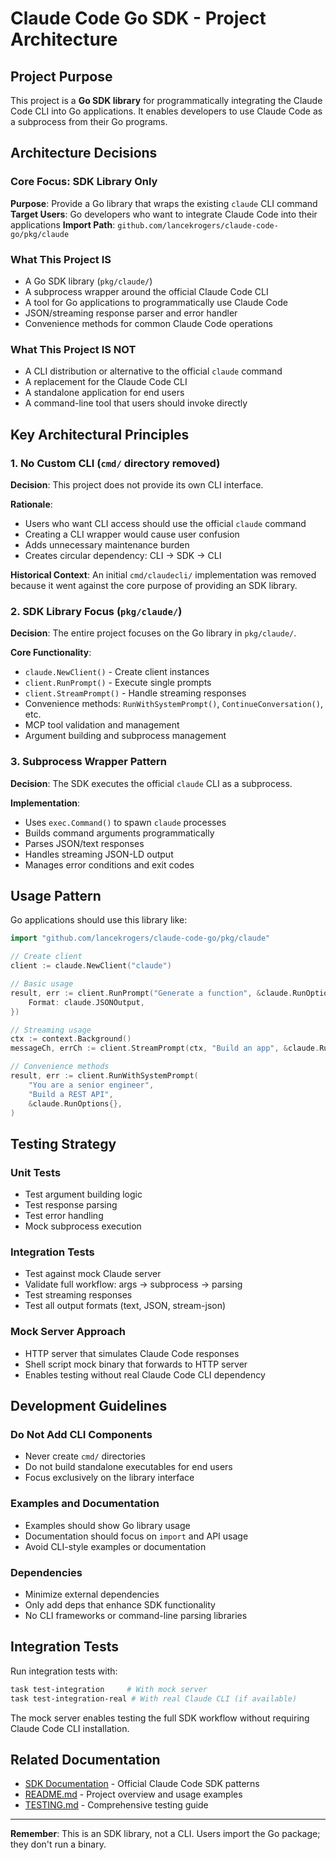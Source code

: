 # Claude Code Go SDK - Project Architecture

## Project Purpose

This project is a **Go SDK library** for programmatically integrating the Claude Code CLI into Go applications. It enables developers to use Claude Code as a subprocess from their Go programs.

## Architecture Decisions

### Core Focus: SDK Library Only

**Purpose**: Provide a Go library that wraps the existing `claude` CLI command
**Target Users**: Go developers who want to integrate Claude Code into their applications
**Import Path**: `github.com/lancekrogers/claude-code-go/pkg/claude`

### What This Project IS

- A Go SDK library (`pkg/claude/`)
- A subprocess wrapper around the official Claude Code CLI
- A tool for Go applications to programmatically use Claude Code
- JSON/streaming response parser and error handler
- Convenience methods for common Claude Code operations

### What This Project IS NOT

- A CLI distribution or alternative to the official `claude` command
- A replacement for the Claude Code CLI
- A standalone application for end users
- A command-line tool that users should invoke directly

## Key Architectural Principles

### 1. No Custom CLI (`cmd/` directory removed)

**Decision**: This project does not provide its own CLI interface.

**Rationale**:

- Users who want CLI access should use the official `claude` command
- Creating a CLI wrapper would cause user confusion
- Adds unnecessary maintenance burden
- Creates circular dependency: CLI → SDK → CLI

**Historical Context**: An initial `cmd/claudecli/` implementation was removed because it went against the core purpose of providing an SDK library.

### 2. SDK Library Focus (`pkg/claude/`)

**Decision**: The entire project focuses on the Go library in `pkg/claude/`.

**Core Functionality**:

- `claude.NewClient()` - Create client instances
- `client.RunPrompt()` - Execute single prompts
- `client.StreamPrompt()` - Handle streaming responses
- Convenience methods: `RunWithSystemPrompt()`, `ContinueConversation()`, etc.
- MCP tool validation and management
- Argument building and subprocess management

### 3. Subprocess Wrapper Pattern

**Decision**: The SDK executes the official `claude` CLI as a subprocess.

**Implementation**:

- Uses `exec.Command()` to spawn `claude` processes
- Builds command arguments programmatically
- Parses JSON/text responses
- Handles streaming JSON-LD output
- Manages error conditions and exit codes

## Usage Pattern

Go applications should use this library like:

```go
import "github.com/lancekrogers/claude-code-go/pkg/claude"

// Create client
client := claude.NewClient("claude")

// Basic usage
result, err := client.RunPrompt("Generate a function", &claude.RunOptions{
    Format: claude.JSONOutput,
})

// Streaming usage
ctx := context.Background()
messageCh, errCh := client.StreamPrompt(ctx, "Build an app", &claude.RunOptions{})

// Convenience methods
result, err := client.RunWithSystemPrompt(
    "You are a senior engineer",
    "Build a REST API",
    &claude.RunOptions{},
)
```

## Testing Strategy

### Unit Tests

- Test argument building logic
- Test response parsing
- Test error handling
- Mock subprocess execution

### Integration Tests

- Test against mock Claude server
- Validate full workflow: args → subprocess → parsing
- Test streaming responses
- Test all output formats (text, JSON, stream-json)

### Mock Server Approach

- HTTP server that simulates Claude Code responses
- Shell script mock binary that forwards to HTTP server
- Enables testing without real Claude Code CLI dependency

## Development Guidelines

### Do Not Add CLI Components

- Never create `cmd/` directories
- Do not build standalone executables for end users
- Focus exclusively on the library interface

### Examples and Documentation

- Examples should show Go library usage
- Documentation should focus on `import` and API usage
- Avoid CLI-style examples or documentation

### Dependencies

- Minimize external dependencies
- Only add deps that enhance SDK functionality
- No CLI frameworks or command-line parsing libraries

## Integration Tests

Run integration tests with:

```bash
task test-integration     # With mock server
task test-integration-real # With real Claude CLI (if available)
```

The mock server enables testing the full SDK workflow without requiring Claude Code CLI installation.

## Related Documentation

- [SDK Documentation](ai_docs/claude_docs/sdk.md) - Official Claude Code SDK patterns
- [README.md](README.md) - Project overview and usage examples
- [TESTING.md](TESTING.md) - Comprehensive testing guide

---

**Remember**: This is an SDK library, not a CLI. Users import the Go package; they don't run a binary.

